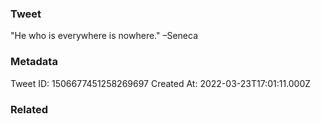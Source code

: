 ### Tweet
"He who is everywhere is nowhere." –Seneca

### Metadata
Tweet ID: 1506677451258269697
Created At: 2022-03-23T17:01:11.000Z

### Related

